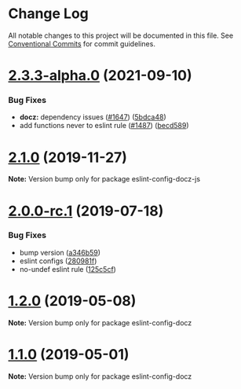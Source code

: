 # Change Log

All notable changes to this project will be documented in this file.
See [Conventional Commits](https://conventionalcommits.org) for commit guidelines.

# [2.3.3-alpha.0](https://github.com/doczjs/docz/compare/v2.3.2-alpha.0...v2.3.3-alpha.0) (2021-09-10)


### Bug Fixes

* **docz:** dependency issues ([#1647](https://github.com/doczjs/docz/issues/1647)) ([5bdca48](https://github.com/doczjs/docz/commit/5bdca48))
* add functions never to eslint rule ([#1487](https://github.com/doczjs/docz/issues/1487)) ([becd589](https://github.com/doczjs/docz/commit/becd589))





# [2.1.0](https://github.com/doczjs/docz/compare/v2.0.0-rc.77...v2.1.0) (2019-11-27)

**Note:** Version bump only for package eslint-config-docz-js





# [2.0.0-rc.1](https://github.com/pedronauck/docz/compare/v1.2.0...v2.0.0-rc.1) (2019-07-18)


### Bug Fixes

* bump version ([a346b59](https://github.com/pedronauck/docz/commit/a346b59))
* eslint configs ([280981f](https://github.com/pedronauck/docz/commit/280981f))
* no-undef eslint rule ([125c5cf](https://github.com/pedronauck/docz/commit/125c5cf))





# [1.2.0](https://github.com/pedronauck/docz/compare/v1.1.0...v1.2.0) (2019-05-08)

**Note:** Version bump only for package eslint-config-docz





# [1.1.0](https://github.com/pedronauck/docz/compare/v1.0.4...v1.1.0) (2019-05-01)

**Note:** Version bump only for package eslint-config-docz
